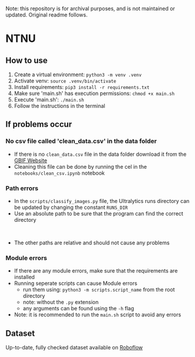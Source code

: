 Note: this repository is for archival purposes, and is not maintained or updated. Original readme follows.

# NTNU

## How to use

1. Create a virtual environment: `python3 -m venv .venv`
2. Activate venv: `source .venv/bin/activate`
3. Install requirements: `pip3 install -r requirements.txt`
4. Make sure 'main.sh' has execution permissions: `chmod +x main.sh`
5. Execute 'main.sh': `./main.sh`
6. Follow the instructions in the terminal

## If problems occur

### No csv file called 'clean_data.csv' in the data folder

- If there is no `clean_data.csv` file in the data folder download it from the [GBIF Website](https://doi.org/10.15468/zrlqok)
- Cleaning this file can be done by running the cel in the `notebooks/clean_csv.ipynb` notebook

### Path errors

- In the `scripts/classify_images.py` file, the Ultralytics runs directory can be updated by changing the constant `RUNS_DIR`
- Use an absolute path to be sure that the program can find the correct directory

<br>

- The other paths are relative and should not cause any problems

### Module errors

- If there are any module errors, make sure that the requirements are installed
- Running seperate scripts can cause Module errors
  - run them using: `python3 -m scripts.script_name` from the root directory
  - note: without the `.py` extension
  - any arguments can be found using the `-h` flag
- Note: it is recommended to run the `main.sh` script to avoid any errors

## Dataset

Up-to-date, fully checked dataset available on [Roboflow](https://universe.roboflow.com/ntnuscaledetection/ntnu_herbarium_segmentation_v2)
